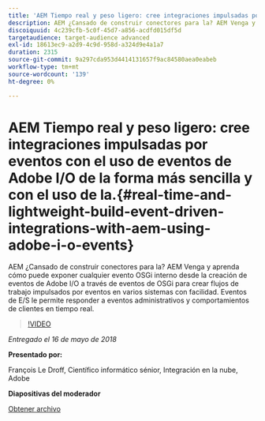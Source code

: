 ```yaml
---
title: 'AEM Tiempo real y peso ligero: cree integraciones impulsadas por eventos con el uso de eventos de Adobe I/O de la forma más rápida y con el uso de la.'
description: AEM ¿Cansado de construir conectores para la? AEM Venga y aprenda cómo puede exponer cualquier evento OSGi interno desde la creación de eventos de Adobe I/O a través de eventos de OSGi para crear flujos de trabajo impulsados por eventos en varios sistemas con facilidad. Eventos de E/S le permite responder a eventos administrativos y comportamientos de clientes en tiempo real.
discoiquuid: 4c239cfb-5c0f-45d7-a856-acdfd015df5d
targetaudience: target-audience advanced
exl-id: 18613ec9-a2d9-4c9d-958d-a324d9e4a1a7
duration: 2315
source-git-commit: 9a297cda953d4414131657f9ac84580aea0eabeb
workflow-type: tm+mt
source-wordcount: '139'
ht-degree: 0%

---
```


# AEM Tiempo real y peso ligero: cree integraciones impulsadas por eventos con el uso de eventos de Adobe I/O de la forma más sencilla y con el uso de la.{#real-time-and-lightweight-build-event-driven-integrations-with-aem-using-adobe-i-o-events}

AEM ¿Cansado de construir conectores para la? AEM Venga y aprenda cómo puede exponer cualquier evento OSGi interno desde la creación de eventos de Adobe I/O a través de eventos de OSGi para crear flujos de trabajo impulsados por eventos en varios sistemas con facilidad. Eventos de E/S le permite responder a eventos administrativos y comportamientos de clientes en tiempo real.

>[!VIDEO](https://video.tv.adobe.com/v/22501/?quality=9)

*Entregado el 16 de mayo de 2018*

**Presentado por:**

François Le Droff, Científico informático sénior, Integración en la nube, Adobe

**Diapositivas del moderador**

[Obtener archivo](assets/gem-2018-05-aem-events.pdf)

<!--
[Get back to the Overview](https://helpx.adobe.com/experience-manager/kt/eseminars/gems/aem-index.html)
-->
